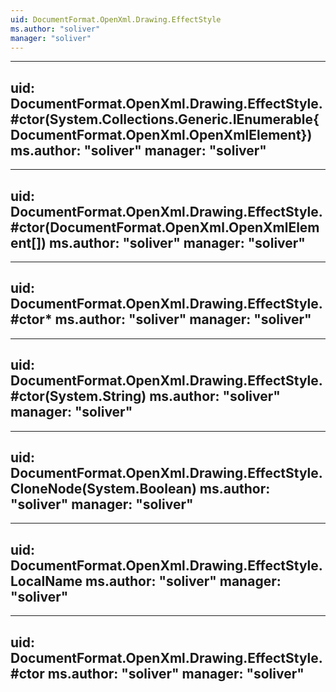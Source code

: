 ```yaml
---
uid: DocumentFormat.OpenXml.Drawing.EffectStyle
ms.author: "soliver"
manager: "soliver"
---
```


---
uid: DocumentFormat.OpenXml.Drawing.EffectStyle.#ctor(System.Collections.Generic.IEnumerable{DocumentFormat.OpenXml.OpenXmlElement})
ms.author: "soliver"
manager: "soliver"
---

---
uid: DocumentFormat.OpenXml.Drawing.EffectStyle.#ctor(DocumentFormat.OpenXml.OpenXmlElement[])
ms.author: "soliver"
manager: "soliver"
---

---
uid: DocumentFormat.OpenXml.Drawing.EffectStyle.#ctor*
ms.author: "soliver"
manager: "soliver"
---

---
uid: DocumentFormat.OpenXml.Drawing.EffectStyle.#ctor(System.String)
ms.author: "soliver"
manager: "soliver"
---

---
uid: DocumentFormat.OpenXml.Drawing.EffectStyle.CloneNode(System.Boolean)
ms.author: "soliver"
manager: "soliver"
---

---
uid: DocumentFormat.OpenXml.Drawing.EffectStyle.LocalName
ms.author: "soliver"
manager: "soliver"
---

---
uid: DocumentFormat.OpenXml.Drawing.EffectStyle.#ctor
ms.author: "soliver"
manager: "soliver"
---
